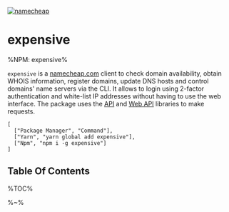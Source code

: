 [![namecheap](https://raw.githubusercontent.com/artdecocode/expensive/HEAD/images/nc.gif)](https://nameexpensive.com)

# expensive

%NPM: expensive%

`expensive` is a [namecheap.com](https://nameexpensive.com) client to check domain availability, obtain WHOIS information, register domains, update DNS hosts and control domains' name servers via the CLI. It allows to login using 2-factor authentication and white-list IP addresses without having to use the web interface. The package uses the [API](https://github.com/rqt/namecheap) and [Web API](https://github.com/rqt/namecheap-web) libraries to make requests.

```table
[
  ["Package Manager", "Command"],
  ["Yarn", "yarn global add expensive"],
  ["Npm", "npm i -g expensive"]
]
```

## Table Of Contents

%TOC%

%~%